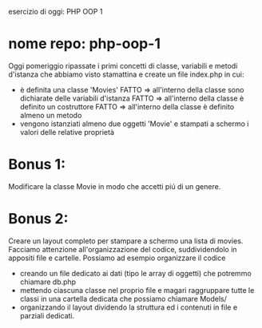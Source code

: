 
esercizio di oggi: PHP OOP 1
# nome repo: php-oop-1
Oggi pomeriggio ripassate i primi concetti di classe, variabili e metodi d'istanza che abbiamo visto stamattina e create un file index.php in cui:
 - è definita una classe 'Movies' FATTO
   => all'interno della classe sono dichiarate delle variabili d'istanza FATTO
   => all'interno della classe è definito un costruttore FATTO
   => all'interno della classe è definito almeno un metodo 
- vengono istanziati almeno due oggetti 'Movie' e stampati a schermo i valori delle relative proprietà
# Bonus 1:
Modificare la classe Movie in modo che accetti piú di un genere.
# Bonus 2:
Creare un layout completo per stampare a schermo una lista di movies.
Facciamo attenzione all'organizzazione del codice, suddividendolo in appositi file e cartelle. Possiamo ad esempio organizzare il codice
- creando un file dedicato ai dati (tipo le array di oggetti) che potremmo chiamare db.php
- mettendo ciascuna classe nel proprio file e magari raggruppare tutte le classi in una cartella dedicata che possiamo chiamare Models/
- organizzando il layout dividendo la struttura ed i contenuti in file e parziali dedicati.



 